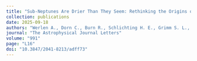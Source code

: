 ```yaml
---
title: "Sub-Neptunes Are Drier Than They Seem: Rethinking the Origins of Water-Rich Worlds"
collection: publications
date: 2025-09-18
authors: "Werlen A., Dorn C., Burn R., Schlichting H. E., Grimm S. L., & Young E. D."
journal: "The Astrophysical Journal Letters"
volume: "991"
page: "L16"
doi: "10.3847/2041-8213/adff73"
---
```


